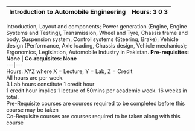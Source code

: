 **Introduction to Automobile Engineering** | **Hours: 3 0 3**  
---|---  
Introduction, Layout and components; Power generation (Engine, Engine Systems and Testing), Transmission, Wheel and Tyre, Chassis frame and body, Suspension system, Control systems (Steering, Brake); Vehicle design (Performance, Axle loading, Chassis design, Vehicle mechanics); Ergonomics, Legislation, Automobile Industry in Pakistan.
**Pre-requisites: None** | **Co-requisites: None**  
---|---  
Hours: XYZ where X = Lecture, Y = Lab, Z = Credit  
All hours are per week.  
3 Lab hours constitute 1 credit hour  
1 credit hour implies 1 lecture of 50mins per academic week. 16 weeks in total.  
Pre-Requisite courses are courses required to be completed before this course may be taken  
Co-Requisite courses are courses required to be taken along with this course
